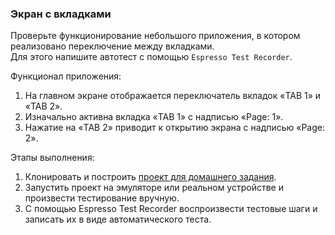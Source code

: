 ### Экран с вкладками

Проверьте функционирование небольшого приложения, в котором реализовано переключение между вкладками.  
Для этого напишите автотест с помощью `Espresso Test Recorder`.

Функционал приложения:
1. На главном экране отображается переключатель вкладок «TAB 1» и «TAB 2».
2. Изначально активна вкладка «TAB 1» с надписью «Page: 1».
3. Нажатие на «TAB 2» приводит к открытию экрана с надписью «Page: 2».

Этапы выполнения:
1. Клонировать и построить [проект для домашнего задания](https://github.com/netology-code/mqa-homeworks/tree/main/2.1%20auto/hw_app). 
2. Запустить проект на эмуляторе или реальном устройстве и произвести тестирование вручную.
3. С помощью Espresso Test Recorder воспроизвести тестовые шаги и записать их в виде автоматического теста.
